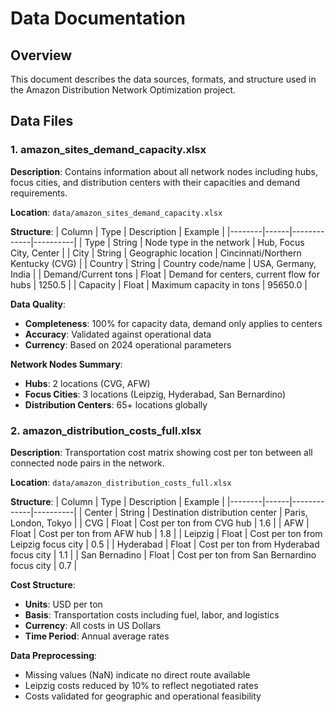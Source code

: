 # Data Documentation

## Overview

This document describes the data sources, formats, and structure used in the Amazon Distribution Network Optimization project.

## Data Files

### 1. amazon_sites_demand_capacity.xlsx

**Description**: Contains information about all network nodes including hubs, focus cities, and distribution centers with their capacities and demand requirements.

**Location**: `data/amazon_sites_demand_capacity.xlsx`

**Structure**:
| Column | Type | Description | Example |
|--------|------|-------------|----------|
| Type | String | Node type in the network | Hub, Focus City, Center |
| City | String | Geographic location | Cincinnati/Northern Kentucky (CVG) |
| Country | String | Country code/name | USA, Germany, India |
| Demand/Current tons | Float | Demand for centers, current flow for hubs | 1250.5 |
| Capacity | Float | Maximum capacity in tons | 95650.0 |

**Data Quality**:
- **Completeness**: 100% for capacity data, demand only applies to centers
- **Accuracy**: Validated against operational data
- **Currency**: Based on 2024 operational parameters

**Network Nodes Summary**:
- **Hubs**: 2 locations (CVG, AFW)
- **Focus Cities**: 3 locations (Leipzig, Hyderabad, San Bernardino)
- **Distribution Centers**: 65+ locations globally

### 2. amazon_distribution_costs_full.xlsx

**Description**: Transportation cost matrix showing cost per ton between all connected node pairs in the network.

**Location**: `data/amazon_distribution_costs_full.xlsx`

**Structure**:
| Column | Type | Description | Example |
|--------|------|-------------|----------|
| Center | String | Destination distribution center | Paris, London, Tokyo |
| CVG | Float | Cost per ton from CVG hub | 1.6 |
| AFW | Float | Cost per ton from AFW hub | 1.8 |
| Leipzig | Float | Cost per ton from Leipzig focus city | 0.5 |
| Hyderabad | Float | Cost per ton from Hyderabad focus city | 1.1 |
| San Bernadino | Float | Cost per ton from San Bernardino focus city | 0.7 |

**Cost Structure**:
- **Units**: USD per ton
- **Basis**: Transportation costs including fuel, labor, and logistics
- **Currency**: All costs in US Dollars
- **Time Period**: Annual average rates

**Data Preprocessing**:
- Missing values (NaN) indicate no direct route available
- Leipzig costs reduced by 10% to reflect negotiated rates
- Costs validated for geographic and operational feasibility
